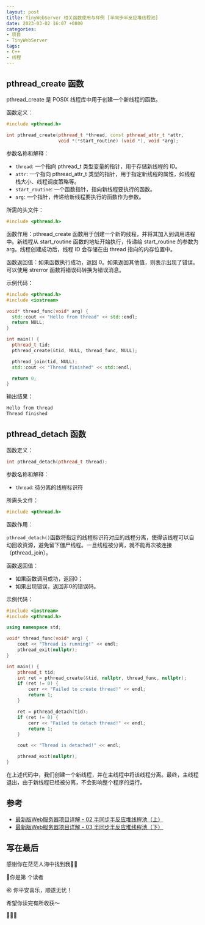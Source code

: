 ```yaml
---
layout: post
title: TinyWebServer 相关函数使用与样例 [半同步半反应堆线程池]
date: 2023-03-02 16:07 +0800
categories:
- 项目
- TinyWebServer
tags:
- C++
- 线程
---
```




## pthread_create 函数

pthread_create 是 POSIX 线程库中用于创建一个新线程的函数。

函数定义：

```c++
#include <pthread.h>

int pthread_create(pthread_t *thread, const pthread_attr_t *attr,
                   void *(*start_routine) (void *), void *arg);
```

参数名称和解释：

- `thread`: 一个指向 pthread_t 类型变量的指针，用于存储新线程的 ID。
- `attr`: 一个指向 pthread_attr_t 类型的指针，用于指定新线程的属性，如线程栈大小、线程调度策略等。
- `start_routine`: 一个函数指针，指向新线程要执行的函数。
- `arg`: 一个指针，传递给新线程要执行的函数作为参数。

所需的头文件：

```c++
#include <pthread.h>
```

函数作用：pthread_create 函数用于创建一个新的线程，并将其加入到调用进程中。新线程从 start_routine 函数的地址开始执行，传递给 start_routine 的参数为 arg。线程创建成功后，线程 ID 会存储在由 thread 指向的内存位置中。

函数返回值：如果函数执行成功，返回 0。如果返回其他值，则表示出现了错误。可以使用 strerror 函数将错误码转换为错误消息。

示例代码：

```c++
#include <pthread.h>
#include <iostream>

void* thread_func(void* arg) {
  std::cout << "Hello from thread" << std::endl;
  return NULL;
}

int main() {
  pthread_t tid;
  pthread_create(&tid, NULL, thread_func, NULL);

  pthread_join(tid, NULL);
  std::cout << "Thread finished" << std::endl;

  return 0;
}

```

输出结果：

```vb
Hello from thread
Thread finished
```



## pthread_detach 函数

函数定义：

```c++
int pthread_detach(pthread_t thread);
```

参数名称和解释：

- `thread`: 待分离的线程标识符

所需头文件：

```c++
#include <pthread.h>
```

函数作用：

`pthread_detach()`函数将指定的线程标识符对应的线程分离，使得该线程可以自动回收资源，避免留下僵尸线程。一旦线程被分离，就不能再次被连接（pthread_join）。

函数返回值：

- 如果函数调用成功，返回0；
- 如果出现错误，返回非0的错误码。

示例代码：

```c++
#include <iostream>
#include <pthread.h>

using namespace std;

void* thread_func(void* arg) {
    cout << "Thread is running!" << endl;
    pthread_exit(nullptr);
}

int main() {
    pthread_t tid;
    int ret = pthread_create(&tid, nullptr, thread_func, nullptr);
    if (ret != 0) {
        cerr << "Failed to create thread!" << endl;
        return 1;
    }

    ret = pthread_detach(tid);
    if (ret != 0) {
        cerr << "Failed to detach thread!" << endl;
        return 1;
    }

    cout << "Thread is detached!" << endl;

    pthread_exit(nullptr);
}

```

在上述代码中，我们创建一个新线程，并在主线程中将该线程分离。最终，主线程退出，由于新线程已经被分离，不会影响整个程序的运行。



## 参考

- [最新版Web服务器项目详解 - 02 半同步半反应堆线程池（上）](https://mp.weixin.qq.com/s?__biz=MzAxNzU2MzcwMw==&mid=2649274278&idx=4&sn=caa323faf0c51d882453c0e0c6a62282&chksm=83ffbefeb48837e841a6dbff292217475d9075e91cbe14042ad6e55b87437dcd01e6d9219e7d&scene=0&xtrack=1#rd)
- [最新版Web服务器项目详解 - 03 半同步半反应堆线程池（下）](https://mp.weixin.qq.com/s/PB8vMwi8sB4Jw3WzAKpWOQ)



## 写在最后

感谢你在茫茫人海中找到我🕵🏼

<script async src="//busuanzi.ibruce.info/busuanzi/2.3/busuanzi.pure.mini.js"></script>

<link rel="stylesheet" href="https://use.fontawesome.com/releases/v5.3.1/css/all.css" integrity="sha384-mzrmE5qonljUremFsqc01SB46JvROS7bZs3IO2EmfFsd15uHvIt+Y8vEf7N7fWAU" crossorigin="anonymous">

<span id="busuanzi_container_page_pv">🎉你是第 <span id="busuanzi_value_page_pv"><i class="fa fa-spinner fa-spin"></i>  </span> 个读者

㊗️ 你平安喜乐，顺遂无忧！

希望你读完有所收获～

🥂🥂🥂 
